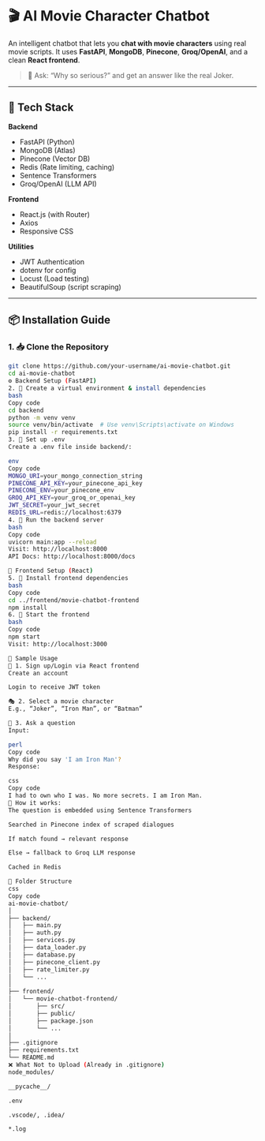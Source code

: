 # 🎬 AI Movie Character Chatbot

An intelligent chatbot that lets you **chat with movie characters** using real movie scripts. It uses **FastAPI**, **MongoDB**, **Pinecone**, **Groq/OpenAI**, and a clean **React frontend**.

> 💬 Ask: “Why so serious?” and get an answer like the real Joker.

---

## 🔧 Tech Stack

**Backend**
- FastAPI (Python)
- MongoDB (Atlas)
- Pinecone (Vector DB)
- Redis (Rate limiting, caching)
- Sentence Transformers
- Groq/OpenAI (LLM API)

**Frontend**
- React.js (with Router)
- Axios
- Responsive CSS

**Utilities**
- JWT Authentication
- dotenv for config
- Locust (Load testing)
- BeautifulSoup (script scraping)

---

## 📦 Installation Guide

### 1. 📥 Clone the Repository

```bash
git clone https://github.com/your-username/ai-movie-chatbot.git
cd ai-movie-chatbot
⚙️ Backend Setup (FastAPI)
2. 🔌 Create a virtual environment & install dependencies
bash
Copy code
cd backend
python -m venv venv
source venv/bin/activate  # Use venv\Scripts\activate on Windows
pip install -r requirements.txt
3. 🔐 Set up .env
Create a .env file inside backend/:

env
Copy code
MONGO_URI=your_mongo_connection_string
PINECONE_API_KEY=your_pinecone_api_key
PINECONE_ENV=your_pinecone_env
GROQ_API_KEY=your_groq_or_openai_key
JWT_SECRET=your_jwt_secret
REDIS_URL=redis://localhost:6379
4. 🚀 Run the backend server
bash
Copy code
uvicorn main:app --reload
Visit: http://localhost:8000
API Docs: http://localhost:8000/docs

🎨 Frontend Setup (React)
5. 📁 Install frontend dependencies
bash
Copy code
cd ../frontend/movie-chatbot-frontend
npm install
6. 🧠 Start the frontend
bash
Copy code
npm start
Visit: http://localhost:3000

🧪 Sample Usage
🔐 1. Sign up/Login via React frontend
Create an account

Login to receive JWT token

🎭 2. Select a movie character
E.g., “Joker”, “Iron Man”, or “Batman”

💬 3. Ask a question
Input:

perl
Copy code
Why did you say 'I am Iron Man'?
Response:

css
Copy code
I had to own who I was. No more secrets. I am Iron Man.
🧠 How it works:
The question is embedded using Sentence Transformers

Searched in Pinecone index of scraped dialogues

If match found → relevant response

Else → fallback to Groq LLM response

Cached in Redis

📁 Folder Structure
css
Copy code
ai-movie-chatbot/
│
├── backend/
│   ├── main.py
│   ├── auth.py
│   ├── services.py
│   ├── data_loader.py
│   ├── database.py
│   ├── pinecone_client.py
│   ├── rate_limiter.py
│   └── ...
│
├── frontend/
│   └── movie-chatbot-frontend/
│       ├── src/
│       ├── public/
│       ├── package.json
│       └── ...
│
├── .gitignore
├── requirements.txt
└── README.md
❌ What Not to Upload (Already in .gitignore)
node_modules/

__pycache__/

.env

.vscode/, .idea/

*.log


